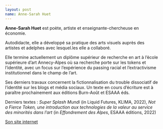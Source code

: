 ```yaml
---
layout: post
name: Anne-Sarah Huet
---
```

**Anne-Sarah Huet** est poète, artiste et enseignante-chercheuse en économie. 

Autodidacte, elle a développé sa pratique des arts visuels auprès des artistes et adelphes avec lesquel.les elle a collaboré. 

Elle termine actuellement un diplôme supérieur de recherche en art à l’école supérieure d’art Annecy-Alpes où sa recherche porte sur les tokens et l’identité, avec un focus sur l’expérience du passing racial et l’extractivisme institutionnel dans le champ de l’art. 

Ses derniers travaux concernent la fictionnalisation du trouble dissociatif de l’identité sur les blogs et média sociaux. Un texte en cours d’écriture est à paraître prochainement aux éditions Burn-Août et ESAAA éds. 

Derniers textes : *Super Splash Mundi* (in Liquid Futures, KLIMA, 2022), *Not a Fierce Token, une introduction aux technologies de la valeur au service des minorités dans l’art* (in *Effondrement des Alpes*, ESAAA éditions, 2022)

[Son site internet](https://contrefacruelle.net/)